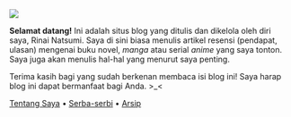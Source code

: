 <img src="/media/IMG_20250129_213324.jpg">

<b>Selamat datang!</b> Ini adalah situs blog yang ditulis dan dikelola oleh diri saya, Rinai Natsumi. Saya di sini biasa menulis artikel resensi (pendapat, ulasan) mengenai buku novel, <i>manga</i> atau serial <i>anime</i> yang saya tonton. Saya juga akan menulis hal-hal yang menurut saya penting.

Terima kasih bagi yang sudah berkenan membaca isi blog ini! Saya harap blog ini dapat bermanfaat bagi Anda. >_<

<a href="/tentang">Tentang Saya</a> • <a href="/lain">Serba-serbi</a> • <a href="/archive">Arsip</a>
<link href="https://github.com/rinanatsu" rel="me">

